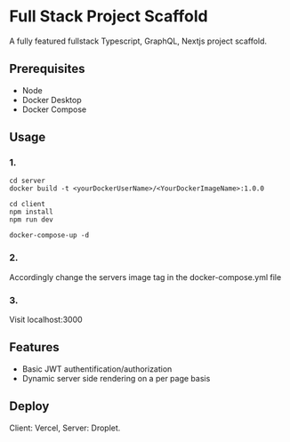 # Full Stack Project Scaffold

A fully featured fullstack Typescript, GraphQL, Nextjs project scaffold.

## Prerequisites

- Node
- Docker Desktop
- Docker Compose

## Usage

### 1.

```
cd server
docker build -t <yourDockerUserName>/<YourDockerImageName>:1.0.0

cd client
npm install
npm run dev

docker-compose-up -d
```

### 2.

Accordingly change the servers image tag in the docker-compose.yml file

### 3.

Visit localhost:3000

## Features

- Basic JWT authentification/authorization
- Dynamic server side rendering on a per page basis

## Deploy

Client: Vercel, Server: Droplet.
